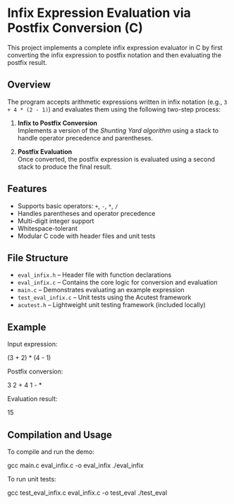 # Infix Expression Evaluation via Postfix Conversion (C)

This project implements a complete infix expression evaluator in C by first converting the infix expression to postfix notation and then evaluating the postfix result.

## Overview

The program accepts arithmetic expressions written in infix notation (e.g., `3 + 4 * (2 - 1)`) and evaluates them using the following two-step process:

1. **Infix to Postfix Conversion**  
   Implements a version of the *Shunting Yard algorithm* using a stack to handle operator precedence and parentheses.

2. **Postfix Evaluation**  
   Once converted, the postfix expression is evaluated using a second stack to produce the final result.

## Features

- Supports basic operators: `+`, `-`, `*`, `/`
- Handles parentheses and operator precedence
- Multi-digit integer support
- Whitespace-tolerant
- Modular C code with header files and unit tests

## File Structure

- `eval_infix.h` – Header file with function declarations
- `eval_infix.c` – Contains the core logic for conversion and evaluation
- `main.c` – Demonstrates evaluating an example expression
- `test_eval_infix.c` – Unit tests using the Acutest framework
- `acutest.h` – Lightweight unit testing framework (included locally)

## Example

Input expression:

(3 + 2) * (4 - 1)

Postfix conversion:

3 2 + 4 1 - *

Evaluation result:

15


## Compilation and Usage

To compile and run the demo:

gcc main.c eval_infix.c -o eval_infix
./eval_infix

To run unit tests:

gcc test_eval_infix.c eval_infix.c -o test_eval
./test_eval
